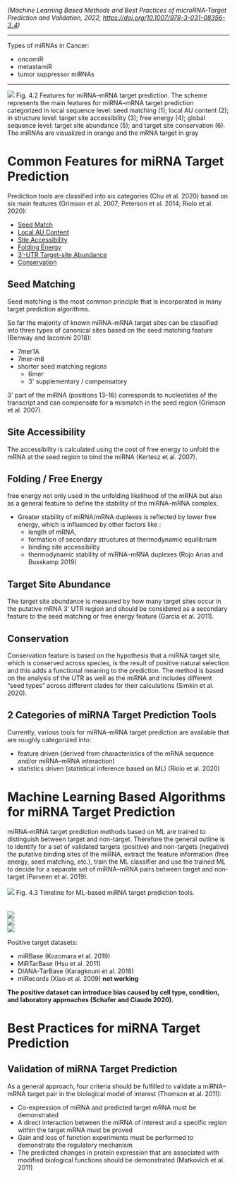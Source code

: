 *(Machine Learning Based Methods and Best Practices of microRNA-Target Prediction and Validation, 2022, https://doi.org/10.1007/978-3-031-08356-3_4)*

---

Types of miRNAs in Cancer:
- oncomiR
- metastamiR
- tumor suppressor miRNAs

---

![](../images/ml_based_1.png)
Fig. 4.2 Features for miRNA–mRNA target prediction. The scheme represents the main features
for miRNA–mRNA target prediction categorized in local sequence level: seed matching (1); local
AU content (2); in structure level: target site accessibility (3); free energy (4); global sequence level:
target site abundance (5); and target site conservation (6). The miRNAs are visualized in orange and
the mRNA target in gray

# Common Features for miRNA Target Prediction

Prediction tools are classified into six categories (Chu et al. 2020) based on six main features (Grimson et al. 2007; Peterson et al. 2014; Riolo et al. 2020):

- [Seed Match](../Feature%20Columns/Seed%20Match.md)
- [Local AU Content](../Feature%20Columns/Local%20AU%20Content.md)
- [Site Accessibility](../Feature%20Columns/Site%20Accessibility.md)
- [Folding Energy](../Feature%20Columns/Folding%20Energy.md)
- [3′-UTR Target-site Abundance](../Feature%20Columns/3′-UTR%20Target-site%20Abundance.md)
- [Conservation](../Feature%20Columns/Conservation.md)

## Seed Matching

Seed matching is the most common principle that is incorporated in many target prediction algorithms.

So far the majority of known miRNA–mRNA target sites can be classified into three types of canonical sites based on the seed matching feature (Benway and Iacomini 2018):
- 7mer1A
- 7mer-m8
- shorter seed matching regions
	- 6mer
	- 3' supplementary / compensatory

3' part of the miRNA (positions 13–16) corresponds to nucleotides of the transcript and can
compensate for a mismatch in the seed region (Grimson et al. 2007).

## Site Accessibility

The accessibility is calculated using the cost of free energy to unfold the mRNA at the seed region to bind the miRNA (Kertesz et al. 2007).

## Folding / Free Energy

free energy not only used in the unfolding likelihood of the mRNA but also as a general feature to define the stability of the miRNA–mRNA complex.
- Greater stability of miRNA/mRNA duplexes is reflected by lower free energy, which is influenced by other factors like :
	- length of mRNA,
	- formation of secondary structures at thermodynamic equilibrium
	- binding site accessibility
	- thermodynamic stability of miRNA–mRNA duplexes (Rojo Arias and Busskamp 2019)

## Target Site Abundance

The target site abundance is measured by how many target sites occur in the putative mRNA 3' UTR region and should be considered as a secondary feature to the seed matching or free energy feature (Garcia et al. 2011).

## Conservation

Conservation feature is based on the hypothesis that a miRNA target site, which is conserved across species, is the result of positive natural selection and this adds a functional meaning to the prediction. The method is based on the analysis of the UTR as well as the miRNA and includes
different “seed types” across different clades for their calculations (Simkin et al. 2020).

## 2 Categories of miRNA Target Prediction Tools

Currently, various tools for miRNA–mRNA target prediction are available that are roughly categorized into:
- feature driven (derived from characteristics of the mRNA sequence and/or miRNA–mRNA interaction)
- statistics driven (statistical inference based on ML) (Riolo et al. 2020)

# Machine Learning Based Algorithms for miRNA Target Prediction

miRNA–mRNA target prediction methods based on ML are trained to distinguish between target and non-target. Therefore the general outline is to identify for a set of validated targets (positive) and non-targets (negative) the putative binding sites of the miRNA, extract the feature information (free energy, seed matching, etc.), train the ML classifier and use the trained ML to decide for a separate set of miRNA–mRNA pairs between target and non-target (Parveen et al. 2019).
\
\
![](../images/ml_based_2.png)
Fig. 4.3 Timeline for ML-based miRNA target prediction tools.
\
\
\
![](../images/ml_based_3.png)
\
![](../images/ml_based_4.png)
\
![](../images/ml_based_5.png)

Positive target datasets:
- miRBase (Kozomara et al. 2019)
- MiRTarBase (Hsu et al. 2011)
- DIANA-TarBase (Karagkouni et al. 2018)
- miRecords (Xiao et al. 2009) **not working**

**The positive dataset can introduce bias caused by cell type, condition, and laboratory approaches (Schafer and Ciaudo 2020).**

# Best Practices for miRNA Target Prediction

## Validation of miRNA Target Prediction

As a general approach, four criteria should be fulfilled to validate a miRNA–mRNA target pair in the biological model of interest (Thomson et al. 2011):
- Co-expression of miRNA and predicted target mRNA must be demonstrated
- A direct interaction between the miRNA of interest and a specific region within the target mRNA must be proved
- Gain and loss of function experiments must be performed to demonstrate the regulatory mechanism
- The predicted changes in protein expression that are associated with modified biological functions should be demonstrated (Matkovich et al. 2011)
